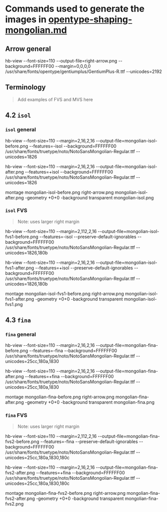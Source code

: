 # Commands used to generate the images in [opentype-shaping-mongolian.md](../../opentype-shaping-mongolian.md)

## Arrow general

hb-view --font-size=110 --output-file=right-arrow.png --background=FFFFFF00 --margin=0,0,0,0 /usr/share/fonts/opentype/gentiumplus/GentiumPlus-R.ttf --unicodes=2192

## Terminology

> Add examples of FVS and MVS here


## 4.2 `isol`

### `isol` general

hb-view --font-size=110 --margin=2,16,2,16 --output-file=mongolian-isol-before.png --features=-isol --background=FFFFFF00 /usr/share/fonts/truetype/noto/NotoSansMongolian-Regular.ttf --unicodes=1826

hb-view --font-size=110 --margin=2,16,2,16 --output-file=mongolian-isol-after.png --features=+isol --background=FFFFFF00 /usr/share/fonts/truetype/noto/NotoSansMongolian-Regular.ttf --unicodes=1826

montage mongolian-isol-before.png right-arrow.png mongolian-isol-after.png -geometry +0+0 -background transparent mongolian-isol.png


### `isol` FVS

> Note: uses larger right margin

hb-view --font-size=110 --margin=2,112,2,16 --output-file=mongolian-isol-fvs1-before.png --features=-isol --preserve-default-ignorables --background=FFFFFF00 /usr/share/fonts/truetype/noto/NotoSansMongolian-Regular.ttf --unicodes=1826,180b

hb-view --font-size=110 --margin=2,16,2,16 --output-file=mongolian-isol-fvs1-after.png --features=+isol --preserve-default-ignorables --background=FFFFFF00 /usr/share/fonts/truetype/noto/NotoSansMongolian-Regular.ttf --unicodes=1826,180b

montage mongolian-isol-fvs1-before.png right-arrow.png mongolian-isol-fvs1-after.png -geometry +0+0 -background transparent mongolian-isol-fvs1.png 


## 4.3 `fina`

### `fina` general

hb-view --font-size=110 --margin=2,16,2,16 --output-file=mongolian-fina-before.png --features=-fina --background=FFFFFF00 /usr/share/fonts/truetype/noto/NotoSansMongolian-Regular.ttf --unicodes=25cc,180a,1830

hb-view --font-size=110 --margin=2,16,2,16 --output-file=mongolian-fina-after.png --features=+fina --background=FFFFFF00 /usr/share/fonts/truetype/noto/NotoSansMongolian-Regular.ttf --unicodes=25cc,180a,1830

montage mongolian-fina-before.png right-arrow.png mongolian-fina-after.png -geometry +0+0 -background transparent mongolian-fina.png


### `fina` FVS

> Note: uses larger right margin

hb-view --font-size=110 --margin=2,112,2,16 --output-file=mongolian-fina-fvs2-before.png --features=-fina --preserve-default-ignorables --background=FFFFFF00 /usr/share/fonts/truetype/noto/NotoSansMongolian-Regular.ttf --unicodes=25cc,180a,1830,180c

hb-view --font-size=110 --margin=2,16,2,16 --output-file=mongolian-fina-fvs2-after.png --features=+fina --background=FFFFFF00 /usr/share/fonts/truetype/noto/NotoSansMongolian-Regular.ttf --unicodes=25cc,180a,1830,180c

montage mongolian-fina-fvs2-before.png right-arrow.png mongolian-fina-fvs2-after.png -geometry +0+0 -background transparent mongolian-fina-fvs2.png
















